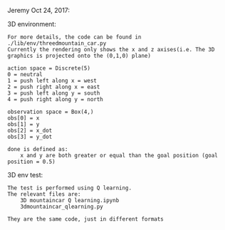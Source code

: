 Jeremy Oct 24, 2017:

3D environment:

	For more details, the code can be found in ./lib/env/threedmountain_car.py
	Currently the rendering only shows the x and z axises(i.e. The 3D graphics is projected onto the (0,1,0) plane)
	
	action space = Discrete(5)
	0 = neutral
	1 = push left along x = west
	2 = push right along x = east
	3 = push left along y = south
	4 = push right along y = north
	
	observation space = Box(4,)
	obs[0] = x
	obs[1] = y
	obs[2] = x_dot
	obs[3] = y_dot
	
	done is defined as:
		x and y are both greater or equal than the goal position (goal position = 0.5)
	
3D env test:

	The test is performed using Q learning. 
	The relevant files are:
		3D mountaincar Q learning.ipynb
		3dmountaincar_qlearning.py
		
	They are the same code, just in different formats
	
	
	






	